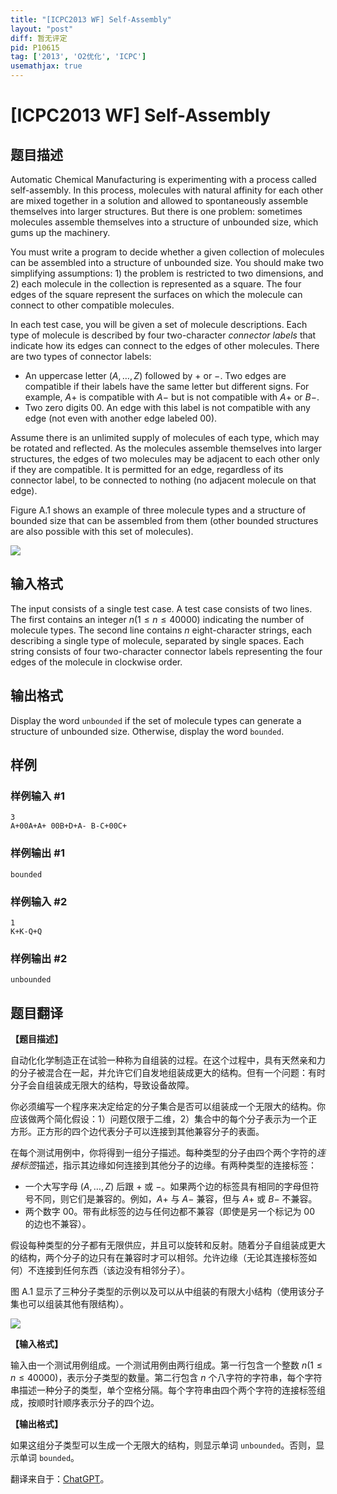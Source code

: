 ```yaml
---
title: "[ICPC2013 WF] Self-Assembly"
layout: "post"
diff: 暂无评定
pid: P10615
tag: ['2013', 'O2优化', 'ICPC']
usemathjax: true
---
```


# [ICPC2013 WF] Self-Assembly
## 题目描述

Automatic Chemical Manufacturing is experimenting with a process called self-assembly. In this process, molecules with natural affinity for each other are mixed together in a solution and allowed to spontaneously assemble themselves into larger structures. But there is one problem: sometimes molecules assemble themselves into a structure of unbounded size, which gums up the machinery.

You must write a program to decide whether a given collection of molecules can be assembled into a structure of unbounded size. You should make two simplifying assumptions: 1) the problem is restricted to two dimensions, and 2) each molecule in the collection is represented as a square. The four edges of the square represent the surfaces on which the molecule can connect to other compatible molecules.

In each test case, you will be given a set of molecule descriptions. Each type of molecule is described by four two-character *connector labels* that indicate how its edges can connect to the edges of other molecules. There are two types of connector labels:

- An uppercase letter $(A, \dots , Z)$ followed by $+$ or $−$. Two edges are compatible if their labels have the same letter but different signs. For example, $A+$ is compatible with $A-$ but is not compatible with $A+$ or $B-$.
- Two zero digits $00$. An edge with this label is not compatible with any edge (not even with another edge labeled $00$).

Assume there is an unlimited supply of molecules of each type, which may be rotated and reflected. As the molecules assemble themselves into larger structures, the edges of two molecules may be adjacent to each other only if they are compatible. It is permitted for an edge, regardless of its connector label, to be connected to nothing (no adjacent molecule on that edge).

Figure A.1 shows an example of three molecule types and a structure of bounded size that can be assembled from them (other bounded structures are also possible with this set of molecules).

![](https://cdn.luogu.com.cn/upload/image_hosting/kjmni4to.png)
## 输入格式

The input consists of a single test case. A test case consists of two lines. The first contains an integer $n(1 \leq n \leq 40 000)$ indicating the number of molecule types. The second line contains $n$ eight-character strings, each describing a single type of molecule, separated by single spaces. Each string consists of four two-character connector labels representing the four edges of the molecule in clockwise order.
## 输出格式

Display the word `unbounded` if the set of molecule types can generate a structure of unbounded size.
Otherwise, display the word `bounded`.
## 样例

### 样例输入 #1
```
3
A+00A+A+ 00B+D+A- B-C+00C+
```
### 样例输出 #1
```
bounded
```
### 样例输入 #2
```
1
K+K-Q+Q
```
### 样例输出 #2
```
unbounded
```
## 题目翻译

**【题目描述】**

自动化化学制造正在试验一种称为自组装的过程。在这个过程中，具有天然亲和力的分子被混合在一起，并允许它们自发地组装成更大的结构。但有一个问题：有时分子会自组装成无限大的结构，导致设备故障。

你必须编写一个程序来决定给定的分子集合是否可以组装成一个无限大的结构。你应该做两个简化假设：1）问题仅限于二维，2）集合中的每个分子表示为一个正方形。正方形的四个边代表分子可以连接到其他兼容分子的表面。

在每个测试用例中，你将得到一组分子描述。每种类型的分子由四个两个字符的*连接标签*描述，指示其边缘如何连接到其他分子的边缘。有两种类型的连接标签：

- 一个大写字母 $(A, \dots , Z)$ 后跟 $+$ 或 $−$。如果两个边的标签具有相同的字母但符号不同，则它们是兼容的。例如，$A+$ 与 $A-$ 兼容，但与 $A+$ 或 $B-$ 不兼容。
- 两个数字 $00$。带有此标签的边与任何边都不兼容（即使是另一个标记为 $00$ 的边也不兼容）。

假设每种类型的分子都有无限供应，并且可以旋转和反射。随着分子自组装成更大的结构，两个分子的边只有在兼容时才可以相邻。允许边缘（无论其连接标签如何）不连接到任何东西（该边没有相邻分子）。

图 A.1 显示了三种分子类型的示例以及可以从中组装的有限大小结构（使用该分子集也可以组装其他有限结构）。

![](https://cdn.luogu.com.cn/upload/image_hosting/kjmni4to.png)

**【输入格式】**

输入由一个测试用例组成。一个测试用例由两行组成。第一行包含一个整数 $n(1 \leq n \leq 40 000)$，表示分子类型的数量。第二行包含 $n$ 个八字符的字符串，每个字符串描述一种分子的类型，单个空格分隔。每个字符串由四个两个字符的连接标签组成，按顺时针顺序表示分子的四个边。

**【输出格式】**

如果这组分子类型可以生成一个无限大的结构，则显示单词 `unbounded`。否则，显示单词 `bounded`。

翻译来自于：[ChatGPT](https://chatgpt.com/)。

